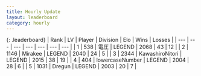 ```yaml
---
title: Hourly Update
layout: leaderboard
category: hourly
---
```


{: .leaderboard}
| Rank | LV | Player | Division | Elo | Wins | Losses |
| --- | --- | --- | --- | --- | --- | --- |
| <span data-change="0">1</span> | 538 | <span title="ID: 407707">電圧</span> | LEGEND | <span data-change="0">2068</span> | <span data-change="0">43</span> | <span data-change="0">12</span> |
| <span data-change="0">2</span> | 1146 | <span title="ID: 416373">Mirakee</span> | LEGEND | <span data-change="0">2040</span> | <span data-change="0">24</span> | <span data-change="0">5</span> |
| <span data-change="0">3</span> | 2344 | <span title="ID: 164871">KawashiroNitori</span> | LEGEND | <span data-change="0">2015</span> | <span data-change="0">38</span> | <span data-change="0">19</span> |
| <span data-change="0">4</span> | 404 | <span title="ID: 434007">lowercaseNumber</span> | LEGEND | <span data-change="0">2004</span> | <span data-change="0">28</span> | <span data-change="0">6</span> |
| <span data-change="0">5</span> | 1031 | <span title="ID: 337810">Dregun</span> | LEGEND | <span data-change="0">2003</span> | <span data-change="0">20</span> | <span data-change="0">7</span> |
